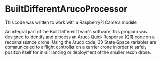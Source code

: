 # BuiltDifferentArucoProcessor
This code was written to work with a RaspberryPi Camera module

An integral part of the Built Different team's software, this program was designed to identify and process an Aruco Quick Response (QR) code on a reconnaissance drone. Using the Aruco code, 3D State-Space variables are communicated to a flight controller on a carrier drone in order to safely position itself for in-air landing or deployment of the smaller recon drone. 

